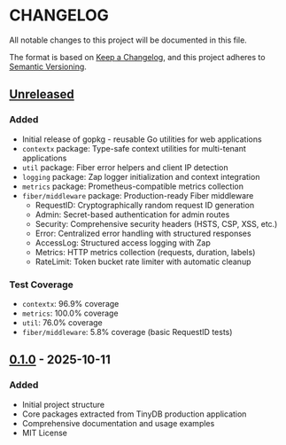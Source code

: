 # CHANGELOG

All notable changes to this project will be documented in this file.

The format is based on [Keep a Changelog](https://keepachangelog.com/en/1.0.0/),
and this project adheres to [Semantic Versioning](https://semver.org/spec/v2.0.0.html).

## [Unreleased]

### Added
- Initial release of gopkg - reusable Go utilities for web applications
- `contextx` package: Type-safe context utilities for multi-tenant applications
- `util` package: Fiber error helpers and client IP detection
- `logging` package: Zap logger initialization and context integration
- `metrics` package: Prometheus-compatible metrics collection
- `fiber/middleware` package: Production-ready Fiber middleware
  - RequestID: Cryptographically random request ID generation
  - Admin: Secret-based authentication for admin routes
  - Security: Comprehensive security headers (HSTS, CSP, XSS, etc.)
  - Error: Centralized error handling with structured responses
  - AccessLog: Structured access logging with Zap
  - Metrics: HTTP metrics collection (requests, duration, labels)
  - RateLimit: Token bucket rate limiter with automatic cleanup

### Test Coverage
- `contextx`: 96.9% coverage
- `metrics`: 100.0% coverage
- `util`: 76.0% coverage
- `fiber/middleware`: 5.8% coverage (basic RequestID tests)

## [0.1.0] - 2025-10-11

### Added
- Initial project structure
- Core packages extracted from TinyDB production application
- Comprehensive documentation and usage examples
- MIT License

[Unreleased]: https://github.com/cubetiqlabs/gopkg/compare/v0.1.0...HEAD
[0.1.0]: https://github.com/cubetiqlabs/gopkg/releases/tag/v0.1.0
